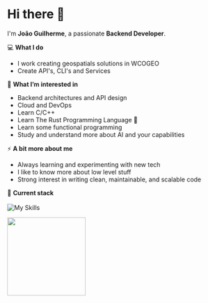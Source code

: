 # Hi there 👋

I'm **João Guilherme**, a passionate **Backend Developer**. 

💻 **What I do**  
- I work creating geospatials solutions in WCOGEO
- Create API's, CLI's and Services

🌱 **What I’m interested in**  
- Backend architectures and API design  
- Cloud and DevOps
- Learn C/C++
- Learn The Rust Programming Language 🦀
- Learn some functional programming
- Study and understand more about AI and your capabilities

⚡ **A bit more about me**  
- Always learning and experimenting with new tech
- I like to know more about low level stuff   
- Strong interest in writing clean, maintainable, and scalable code

🚀 **Current stack**<br>
<br>
![My Skills](https://go-skill-icons.vercel.app/api/icons?i=python,go,docker,postgres,arch,neovim&perline=4)
  
<a href="https://github.com/JoaoGuilherme2909" title="Github stats de joao guilherme dos santos">
  <img height="180em" src="https://github-readme-stats.vercel.app/api?username=JoaoGuilherme2909&theme=dracula&show_icons=true" />
</a>
